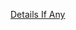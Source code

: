 [Details If Any](https://github.com/deathbybandaid/piholeparser/blob/master/RecentRunLogs/parsingscripts/hufilter.md)

